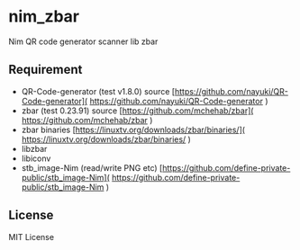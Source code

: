 nim_zbar
========

Nim QR code generator scanner lib zbar


Requirement
-----------

- QR-Code-generator (test v1.8.0) source [https://github.com/nayuki/QR-Code-generator]( https://github.com/nayuki/QR-Code-generator )
- zbar (test 0.23.91) source [https://github.com/mchehab/zbar]( https://github.com/mchehab/zbar )
- zbar binaries [https://linuxtv.org/downloads/zbar/binaries/]( https://linuxtv.org/downloads/zbar/binaries/ )
- libzbar
- libiconv
- stb_image-Nim (read/write PNG etc) [https://github.com/define-private-public/stb_image-Nim]( https://github.com/define-private-public/stb_image-Nim )


License
-------

MIT License
